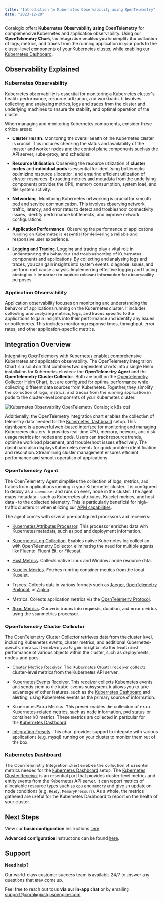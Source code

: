 ```yaml
---
title: "Introduction to Kubernetes Observability using OpenTelemetry"
date: "2023-12-20"
---
```


Coralogix offers **Kubernetes Observability using OpenTelemetry** for comprehensive Kubernetes and application observability. Using our **OpenTelemetry Chart**, the integration enables you to simplify the collection of logs, metrics, and traces from the running application in your pods to the cluster-level components of your Kubernetes cluster, while enabling our [Kubernetes Dashboard](https://coralogixstg.wpengine.com/docs/kubernetes-dashboard/).

## Observability Explained

### Kubernetes Observability

Kubernetes observability is essential for monitoring a Kubernetes cluster's health, performance, resource utilization, and workloads. It involves collecting and analyzing metrics, logs and traces from the cluster and underlying machines to ensure the stability and optimal operation of the cluster.

When managing and monitoring Kubernetes components, consider these critical areas:

- **Cluster Health**. Monitoring the overall health of the Kubernetes cluster is crucial. This includes checking the status and availability of the master and worker nodes and the control plane components such as the API server, kube-proxy, and scheduler.

- **Resource Utilisation**. Observing the resource utilization of **cluster** **nodes** and **individual** **pods** is essential for identifying bottlenecks, optimizing resource allocation, and ensuring efficient utilization of cluster resources. Extracting metrics and metadata from the underlying components provides the CPU, memory consumption, system load, and file system activity.

- **Networking**. Monitoring Kubernetes networking is crucial for smooth pod and service communication. This involves observing network traffic, latency, and error rates to detect and troubleshoot connectivity issues, identify performance bottlenecks, and improve network configurations.

- **Application Performance**. Observing the performance of applications running on Kubernetes is essential for delivering a reliable and responsive user experience.

- **Logging and Tracing**. Logging and tracing play a vital role in understanding the behaviour and troubleshooting of Kubernetes components and applications. By collecting and analysing logs and traces, you can gain insights into system events, diagnose issues, and perform root cause analysis. Implementing effective logging and tracing strategies is important to capture relevant information for observability purposes.

### Application Observability

Application observability focuses on monitoring and understanding the behavior of applications running on the Kubernetes cluster. It includes collecting and analyzing metrics, logs, and traces specific to the applications to gain insights into their performance and identify any issues or bottlenecks. This includes monitoring response times, throughput, error rates, and other application-specific metrics.

## Integration Overview

Integrating OpenTelemetry with Kubernetes enables comprehensive Kubernetes and application observability. The OpenTelemetry Integration Chart is a solution that combines two dependent charts into a single Helm installation for Kubernetes clusters: the **OpenTelemetry Agent** and the **OpenTelemetry Cluster Collector**. Both are built on the [OpenTelemetry Collector Helm Chart](https://github.com/open-telemetry/opentelemetry-helm-charts/tree/main/charts/opentelemetry-collector), but are configured for optimal performance while collecting different data sources from Kubernetes. Together, they simplify the collection of logs, metrics, and traces from the running application in pods to the cluster-level components of your Kubernetes cluster.

![Kubernetes Observability OpenTelemetry Coralogix k8s otel](https://coralogixstg.wpengine.com/wp-content/uploads/2023/11/Excali-Diagram-1.svg)

Additionally, the OpenTelemetry Integration chart enables the collection of telemetry data needed for the [Kubernetes Dashboard](https://coralogixstg.wpengine.com/docs/kubernetes-dashboard/) setup. This dashboard is a powerful web-based interface for monitoring and managing Kubernetes clusters. It provides real-time CPU, memory, network, and disk usage metrics for nodes and pods. Users can track resource trends, optimize workload placement, and troubleshoot issues effectively. The dashboard also displays Kubernetes events for quick problem identification and resolution. Streamlining cluster management ensures efficient performance and smooth operation of applications.

### OpenTelemetry Agent

The OpenTelemetry Agent simplifies the collection of logs, metrics, and traces from applications running in your Kubernetes cluster. It is configured to deploy as a `daemonset` and runs on every node in the cluster. The agent maps metadata - such as Kubernetes attributes, Kubelet metrics, and host data - to the collected telemetry. This is particularly beneficial for high-traffic clusters or when utilizing our [APM capabilities](https://coralogixstg.wpengine.com/docs/apm-kubernetes/).

The agent comes with several pre-configured processors and receivers:

- [Kubernetes Attributes Processor](https://github.com/open-telemetry/opentelemetry-collector-contrib/tree/main/processor/k8sattributesprocessor). This processor enriches data with Kubernetes metadata, such as pod and deployment information.

- [Kubernetes Log Collection](https://github.com/open-telemetry/opentelemetry-collector-contrib/tree/main/receiver/filelogreceiver). Enables native Kubernetes log collection with OpenTelemetry Collector, eliminating the need for multiple agents like Fluentd, Fluent Bit, or Filebeat.

- [Host Metrics](https://github.com/open-telemetry/opentelemetry-collector-contrib/tree/main/receiver/hostmetricsreceiver). Collects native Linux and Windows node resource data.

- [Kubelet Metrics](https://github.com/open-telemetry/opentelemetry-collector-contrib/tree/main/receiver/kubeletstatsreceiver). Fetches running container metrics from the local Kubelet.

- Traces. Collects data in various formats such as [Jaeger](https://github.com/open-telemetry/opentelemetry-collector-contrib/tree/main/receiver/jaegerreceiver), [OpenTelemetry Protocol](https://github.com/open-telemetry/opentelemetry-collector/blob/main/receiver/otlpreceiver/README.md), or [Zipkin](https://github.com/open-telemetry/opentelemetry-collector-contrib/tree/main/receiver/zipkinreceiver).

- Metrics. Collects application metrics via the [OpenTelemetry Protocol](https://github.com/open-telemetry/opentelemetry-collector/blob/main/receiver/otlpreceiver/README.md).

- [Span Metrics](https://github.com/open-telemetry/opentelemetry-collector-contrib/tree/main/processor/spanmetricsprocessor). Converts traces into requests, duration, and error metrics using the spanmetrics processor.

### OpenTelemetry Cluster Collector

The OpenTelemetry Cluster Collector retrieves data from the cluster level, including Kubernetes events, cluster metrics, and additional Kubernetes-specific metrics. It enables you to gain insights into the health and performance of various objects within the cluster, such as deployments, nodes, and pods.

- [Cluster Metrics Receiver](https://github.com/open-telemetry/opentelemetry-collector-contrib/tree/main/receiver/k8sclusterreceiver). The Kubernetes Cluster receiver collects cluster-level metrics from the Kubernetes API server.

- [Kubernetes Events Receiver](https://github.com/open-telemetry/opentelemetry-collector-contrib/tree/main/receiver/k8seventsreceiver). This receiver collects Kubernetes events and sends them to the kube-events subsystem. It allows you to take advantage of other features, such as the [Kubernetes Dashboard](https://coralogixstg.wpengine.com/docs/kubernetes-dashboard/) and alerting, using Kubernetes events as the primary source of information.

- Kubernetes Extra Metrics. This preset enables the collection of extra Kubernetes-related metrics, such as node information, pod status, or container I/O metrics. These metrics are collected in particular for the [Kubernetes Dashboard](https://coralogixstg.wpengine.com/docs/kubernetes-dashboard/).

- [Integration Presets](https://github.com/coralogix/telemetry-shippers/tree/master/otel-integration/k8s-helm#integration-presets). This chart provides support to integrate with various applications (e.g. mysql) running on your cluster to monitor them out of the box.

### Kubernetes Dashboard

The OpenTelemetry Integration chart enables the collection of essential metrics needed for the [Kubernetes Dashboard](https://coralogixstg.wpengine.com/docs/kubernetes-dashboard/) setup. The [Kubernetes Cluster Receiver](https://github.com/open-telemetry/opentelemetry-collector-contrib/tree/main/receiver/k8sclusterreceiver#kubernetes-cluster-receiver) is an essential part that provides cluster-level metrics and entity events from the Kubernetes API server. It can report metrics of allocatable resource types such as `cpu` and `memory` and give an update on node conditions (e.g. `Ready`, `MemoryPressure`). As a whole, the metrics gathered are useful for the Kubernetes Dashboard to report on the health of your cluster.

## Next Steps

View our **basic configuration** instructions [here](https://coralogixstg.wpengine.com/docs/otel-collector-for-k8s/).

**Advanced configuration** instructions can be found [here](https://coralogixstg.wpengine.com/docs/set-up-kubernetes-observability-using-opentelemetry-advanced-configuration/).

## Support

**Need help?**

Our world-class customer success team is available 24/7 to answer any questions that may come up.

Feel free to reach out to us **via our in-app chat** or by emailing [support@coralogixstg.wpengine.com](mailto:support@coralogixstg.wpengine.com)
